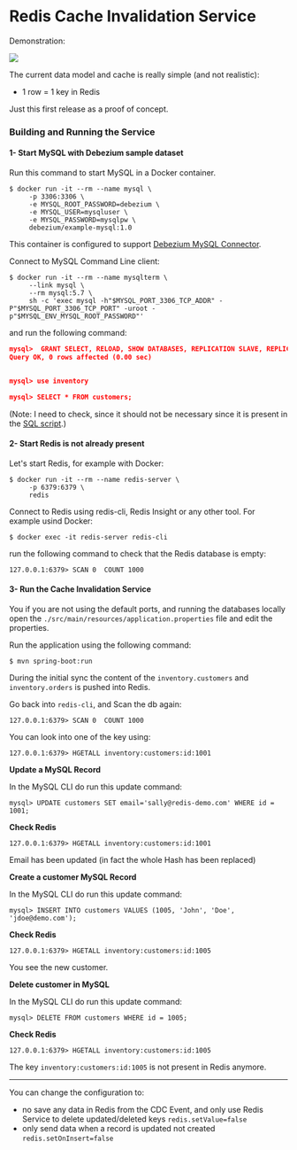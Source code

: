 # Redis Cache Invalidation Service

Demonstration:

[![](http://img.youtube.com/vi/UbIp92_CTCQ/0.jpg)](http://www.youtube.com/watch?v=UbIp92_CTCQ "CDC in Action")

The current data model and cache is really simple (and not realistic):
 * 1 row = 1 key in Redis

Just this first release as a proof of concept.


### Building and Running the Service

#### 1- Start MySQL with Debezium sample dataset

Run this command to start MySQL in a Docker container.

```
$ docker run -it --rm --name mysql \
     -p 3306:3306 \
     -e MYSQL_ROOT_PASSWORD=debezium \
     -e MYSQL_USER=mysqluser \
     -e MYSQL_PASSWORD=mysqlpw \
     debezium/example-mysql:1.0
```

This container is configured to support [Debezium MySQL Connector](https://debezium.io/documentation/reference/1.0/connectors/mysql.html).


Connect to MySQL Command Line client:

```
$ docker run -it --rm --name mysqlterm \
     --link mysql \
     --rm mysql:5.7 \
     sh -c 'exec mysql -h"$MYSQL_PORT_3306_TCP_ADDR" -P"$MYSQL_PORT_3306_TCP_PORT" -uroot -p"$MYSQL_ENV_MYSQL_ROOT_PASSWORD"'
```

and run the following command: 

```json
mysql>  GRANT SELECT, RELOAD, SHOW DATABASES, REPLICATION SLAVE, REPLICATION CLIENT  ON *.* TO 'mysqluser'@'%';
Query OK, 0 rows affected (0.00 sec)


mysql> use inventory

mysql> SELECT * FROM customers;
```

(Note: I need to check, since it should not be necessary since it is present in the [SQL script](https://github.com/debezium/docker-images/blob/master/examples/mysql/1.1/inventory.sql#L12).)

#### 2- Start Redis is not already present

Let's start Redis, for example with Docker:

```
$ docker run -it --rm --name redis-server \
     -p 6379:6379 \
     redis
```

Connect to Redis using redis-cli, Redis Insight or any other tool. For example usind Docker:

```
$ docker exec -it redis-server redis-cli
```     


run the following command to check that the Redis database is empty:

```
127.0.0.1:6379> SCAN 0  COUNT 1000
```


#### 3- Run the Cache Invalidation Service

You if you are not using the default ports, and running the databases locally open 
the `./src/main/resources/application.properties` file and edit the properties.


Run the application using the following command:

```
$ mvn spring-boot:run
```

During the initial sync the content of the `inventory.customers` and `inventory.orders` is pushed into Redis.

Go back into `redis-cli`, and Scan the db again:

```
127.0.0.1:6379> SCAN 0  COUNT 1000
```

You can look into one of the key using:

```
127.0.0.1:6379> HGETALL inventory:customers:id:1001
```


**Update a MySQL Record**

In the MySQL CLI do run this update command:

```
mysql> UPDATE customers SET email='sally@redis-demo.com' WHERE id = 1001;
```

**Check Redis**

```
127.0.0.1:6379> HGETALL inventory:customers:id:1001
```

Email has been updated (in fact the whole Hash has been replaced)
 
 
 **Create a customer MySQL Record**
 
 In the MySQL CLI do run this update command:
 
 ```
 mysql> INSERT INTO customers VALUES (1005, 'John', 'Doe', 'jdoe@demo.com');
 ```

**Check Redis**

```
127.0.0.1:6379> HGETALL inventory:customers:id:1005
```

You see the new customer.

**Delete customer in MySQL**
 
In the MySQL CLI do run this update command:
 
 ```
 mysql> DELETE FROM customers WHERE id = 1005;
 ```

**Check Redis**

```
127.0.0.1:6379> HGETALL inventory:customers:id:1005
```
The key `inventory:customers:id:1005` is not present in Redis anymore.

----

You can change the configuration to:
* no save any data in Redis from the CDC Event, and only use Redis Service to delete updated/deleted keys `redis.setValue=false`
* only send data when a record is updated not created `redis.setOnInsert=false`